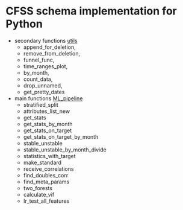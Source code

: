 # CFSS schema implementation for Python

- secondary functions [utils](https://github.com/aasmirnova24/MASTER-S-THESIS/blob/main/Pipeline/Pipeline_utils/pipeline_utils.py)
  - append_for_deletion, 
  - remove_from_deletion, 
  - funnel_func, 
  - time_ranges_plot,
  - by_month, 
  - count_data, 
  - drop_unnamed, 
  - get_pretty_dates
- main functions [ML_pipeline](https://github.com/aasmirnova24/MASTER-S-THESIS/blob/main/Pipeline/ML_pipeline/ml_pipeline.py)
  - stratified_split
  - attributes_list_new
  - get_stats
  - get_stats_by_month
  - get_stats_on_target
  - get_stats_on_target_by_month
  - stable_unstable
  - stable_unstable_by_month_divide
  - statistics_with_target
  - make_standard
  - receive_correlations
  - find_doubles_corr
  - find_meta_params
  - two_forests
  - calculate_vif
  - lr_test_all_features
